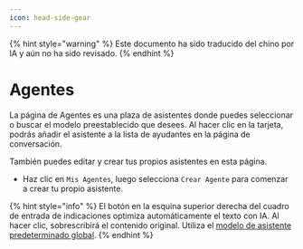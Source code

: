 ```yaml
---
icon: head-side-gear
---
```


{% hint style="warning" %}
Este documento ha sido traducido del chino por IA y aún no ha sido revisado.
{% endhint %}

# Agentes

La página de Agentes es una plaza de asistentes donde puedes seleccionar o buscar el modelo preestablecido que desees. Al hacer clic en la tarjeta, podrás añadir el asistente a la lista de ayudantes en la página de conversación.

También puedes editar y crear tus propios asistentes en esta página.

*   Haz clic en `Mis Agentes`, luego selecciona `Crear Agente` para comenzar a crear tu propio asistente.

{% hint style="info" %}
El botón en la esquina superior derecha del cuadro de entrada de indicaciones optimiza automáticamente el texto con IA. Al hacer clic, sobrescribirá el contenido original. Utiliza el [modelo de asistente predeterminado global](broken-reference).
{% endhint %}